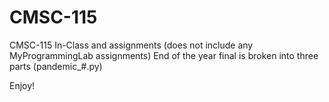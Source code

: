 # CMSC-115
CMSC-115 In-Class and assignments (does not include any MyProgrammingLab assignments)
End of the year final is broken into three parts (pandemic_#.py)

Enjoy!
